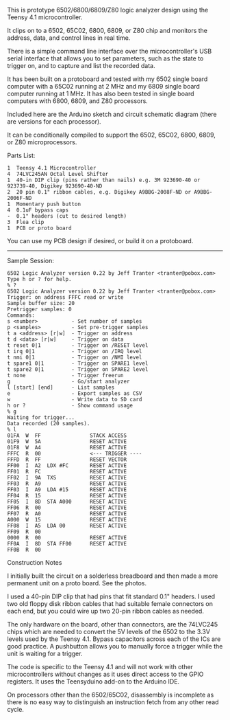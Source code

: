 This is prototype 6502/6800/6809/Z80 logic analyzer design using the
Teensy 4.1 microcontroller.

It clips on to a 6502, 65C02, 6800, 6809, or Z80 chip and monitors the
address, data, and control lines in real time.

There is a simple command line interface over the microcontroller's
USB serial interface that allows you to set parameters, such as the
state to trigger on, and to capture and list the recorded data.

It has been built on a protoboard and tested with my 6502 single board
computer with a 65C02 running at 2 MHz and my 6809 single board
computer running at 1 MHz. It has also been tested in single
board computers with 6800, 6809, and Z80 processors.

Included here are the Arduino sketch and circuit schematic diagram
(there are versions for each processor).

It can be conditionally compiled to support the 6502, 65C02, 6800,
6809, or Z80 microprocessors.

Parts List:

```
1  Teensy 4.1 Microcontroller
4  74LVC245AN Octal Level Shifter
1  40-in DIP clip (pins rather than nails) e.g. 3M 923690-40 or 923739-40, Digikey 923690-40-ND
2  20 pin 0.1" ribbon cables, e.g. Digikey A9BBG-2008F-ND or A9BBG-2006F-ND
1  Momentary push button
4  0.1uF bypass caps
-  0.1" headers (cut to desired length)
3  Flea clip
1  PCB or proto board
```

You can use my PCB design if desired, or build it on a protoboard.

-----------------------------------------------------------------------

Sample Session:

```
6502 Logic Analyzer version 0.22 by Jeff Tranter <tranter@pobox.com>
Type h or ? for help.
% ?
6502 Logic Analyzer version 0.22 by Jeff Tranter <tranter@pobox.com>
Trigger: on address FFFC read or write
Sample buffer size: 20
Pretrigger samples: 0
Commands:
s <number>           - Set number of samples
p <samples>          - Set pre-trigger samples
t a <address> [r|w]  - Trigger on address
t d <data> [r|w]     - Trigger on data
t reset 0|1          - Trigger on /RESET level
t irq 0|1            - Trigger on /IRQ level
t nmi 0|1            - Trigger on /NMI level
t spare1 0|1         - Trigger on SPARE1 level
t spare2 0|1         - Trigger on SPARE2 level
t none               - Trigger freerun
g                    - Go/start analyzer
l [start] [end]      - List samples
e                    - Export samples as CSV
w                    - Write data to SD card
h or ?               - Show command usage
% g
Waiting for trigger...
Data recorded (20 samples).
% l
01FA  W  FF                STACK ACCESS
01F9  W  5A                RESET ACTIVE
01F8  W  A4                RESET ACTIVE
FFFC  R  00                <--- TRIGGER ----
FFFD  R  FF                RESET VECTOR
FF00  I  A2  LDX #FC       RESET ACTIVE
FF01  R  FC                RESET ACTIVE
FF02  I  9A  TXS           RESET ACTIVE
FF03  R  A9                RESET ACTIVE
FF03  I  A9  LDA #15       RESET ACTIVE
FF04  R  15                RESET ACTIVE
FF05  I  8D  STA A000      RESET ACTIVE
FF06  R  00                RESET ACTIVE
FF07  R  A0                RESET ACTIVE
A000  W  15                RESET ACTIVE
FF08  I  A5  LDA 00        RESET ACTIVE
FF09  R  00                
0000  R  00                RESET ACTIVE
FF0A  I  8D  STA FF00      RESET ACTIVE
FF0B  R  00
```

Construction Notes

I initially built the circuit on a solderless breadboard and then made
a more permanent unit on a proto board. See the photos.

I used a 40-pin DIP clip that had pins that fit standard 0.1" headers.
I used two old floppy disk ribbon cables that had suitable female
connectors on each end, but you could wire up two 20-pin ribbon cables
as needed.

The only hardware on the board, other than connectors, are the
74LVC245 chips which are needed to convert the 5V levels of the 6502
to the 3.3V levels used by the Teensy 4.1. Bypass capacitors across
each of the ICs are good practice. A pushbutton allows you to manually
force a trigger while the unit is waiting for a trigger.

The code is specific to the Teensy 4.1 and will not work with other
microcontrollers without changes as it uses direct access to the GPIO
registers. It uses the Teensyduino add-on to the Arduino IDE.

On processors other than the 6502/65C02, disassembly is incomplete as
there is no easy way to distinguish an instruction fetch from any
other read cycle.
